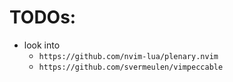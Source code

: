 # TODOs:

* look into
    * `https://github.com/nvim-lua/plenary.nvim`
    * `https://github.com/svermeulen/vimpeccable`
